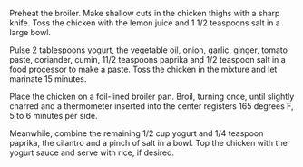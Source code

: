 Preheat the broiler. Make shallow cuts in the chicken thighs with a sharp knife. Toss the chicken with the lemon juice and 1 1/2 teaspoons salt in a large bowl.

Pulse 2 tablespoons yogurt, the vegetable oil, onion, garlic, ginger, tomato paste, coriander, cumin, 11/2 teaspoons paprika and 1/2 teaspoon salt in a food processor to make a paste. Toss the chicken in the mixture and let marinate 15 minutes.

Place the chicken on a foil-lined broiler pan. Broil, turning once, until slightly charred and a thermometer inserted into the center registers 165 degrees F, 5 to 6 minutes per side.

Meanwhile, combine the remaining 1/2 cup yogurt and 1/4 teaspoon paprika, the cilantro and a pinch of salt in a bowl. Top the chicken with the yogurt sauce and serve with rice, if desired.